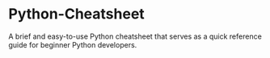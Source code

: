 # Python-Cheatsheet
A brief and easy-to-use Python cheatsheet that serves as a quick reference guide for beginner Python developers.
